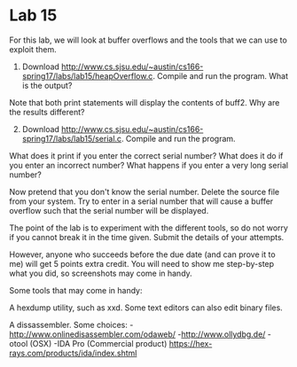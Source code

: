 Lab 15
==============================

For this lab, we will look at buffer overflows and the tools that we can use to exploit them.

1) Download http://www.cs.sjsu.edu/~austin/cs166-spring17/labs/lab15/heapOverflow.c.
Compile and run the program.  What is the output?

Note that both print statements will display the contents of buff2.
Why are the results different?

2) Download http://www.cs.sjsu.edu/~austin/cs166-spring17/labs/lab15/serial.c.
Compile and run the program.

What does it print if you enter the correct serial number?
What does it do if you enter an incorrect number?
What happens if you enter a very long serial number?

Now pretend that you don't know the serial number.
Delete the source file from your system.
Try to enter in a serial number that will cause a buffer overflow
such that the serial number will be displayed.

The point of the lab is to experiment with the different tools,
so do not worry if you cannot break it in the time given.
Submit the details of your attempts.

However, anyone who succeeds before the due date (and can prove it to me)
will get 5 points extra credit.  You will need to show me step-by-step
what you did, so screenshots may come in handy.

Some tools that may come in handy:

A hexdump utility, such as xxd.  Some text editors can also edit binary files.

A dissassembler.  Some choices:
  -http://www.onlinedisassembler.com/odaweb/
  -http://www.ollydbg.de/
  -otool (OSX)
  -IDA Pro (Commercial product) https://hex-rays.com/products/ida/index.shtml


